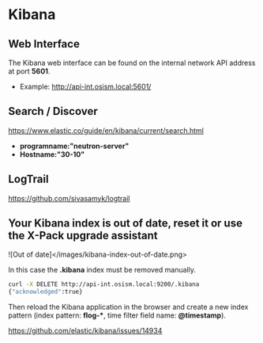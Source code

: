 # Kibana

## Web Interface

The Kibana web interface can be found on the internal network API address at port **5601**.

* Example: <http://api-int.osism.local:5601/>

## Search / Discover

<https://www.elastic.co/guide/en/kibana/current/search.html>

* **programname:"neutron-server"**
* **Hostname:"30-10"**

## LogTrail

<https://github.com/sivasamyk/logtrail>

## Your Kibana index is out of date, reset it or use the X-Pack upgrade assistant

![Out of date]</images/kibana-index-out-of-date.png>

In this case the **.kibana** index must be removed manually.

```sh
curl -X DELETE http://api-int.osism.local:9200/.kibana
{"acknowledged":true}
```

Then reload the Kibana application in the browser and create a new index
pattern (index pattern: **flog-\***, time filter field name: **@timestamp**).

<https://github.com/elastic/kibana/issues/14934>
